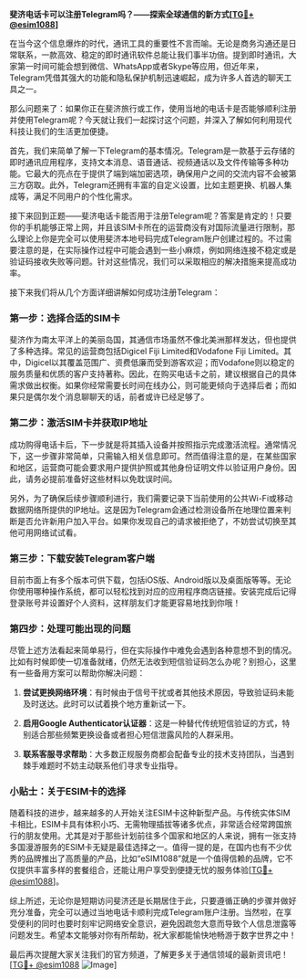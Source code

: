 **斐济电话卡可以注册Telegram吗？——探索全球通信的新方式[[TG💪+ @esim1088](https://t.me/s/esim1088)]**

在当今这个信息爆炸的时代，通讯工具的重要性不言而喻。无论是商务沟通还是日常联系，一款高效、稳定的即时通讯软件总能让我们事半功倍。提到即时通讯，大家第一时间可能会想到微信、WhatsApp或者Skype等应用，但近年来，Telegram凭借其强大的功能和隐私保护机制迅速崛起，成为许多人首选的聊天工具之一。

那么问题来了：如果你正在斐济旅行或工作，使用当地的电话卡是否能够顺利注册并使用Telegram呢？今天就让我们一起探讨这个问题，并深入了解如何利用现代科技让我们的生活更加便捷。

首先，我们来简单了解一下Telegram的基本情况。Telegram是一款基于云存储的即时通讯应用程序，支持文本消息、语音通话、视频通话以及文件传输等多种功能。它最大的亮点在于提供了端到端加密选项，确保用户之间的交流内容不会被第三方窃取。此外，Telegram还拥有丰富的自定义设置，比如主题更换、机器人集成等，满足不同用户的个性化需求。

接下来回到正题——斐济电话卡能否用于注册Telegram呢？答案是肯定的！只要你的手机能够正常上网，并且该SIM卡所在的运营商没有对国际流量进行限制，那么理论上你是完全可以使用斐济本地号码完成Telegram账户创建过程的。不过需要注意的是，在实际操作过程中可能会遇到一些小麻烦，例如网络连接不稳定或是验证码接收失败等问题。针对这些情况，我们可以采取相应的解决措施来提高成功率。

接下来我们将从几个方面详细讲解如何成功注册Telegram：

### 第一步：选择合适的SIM卡

斐济作为南太平洋上的美丽岛国，其通信市场虽然不像北美洲那样发达，但也提供了多种选择。常见的运营商包括Digicel Fiji Limited和Vodafone Fiji Limited。其中，Digicel以其覆盖范围广、资费低廉而受到游客欢迎；而Vodafone则以稳定的服务质量和优质的客户支持著称。因此，在购买电话卡之前，建议根据自己的具体需求做出权衡。如果你经常需要长时间在线办公，则可能更倾向于选择后者；而如果只是偶尔发个消息聊聊天的话，前者或许已经足够了。

### 第二步：激活SIM卡并获取IP地址

成功购得电话卡后，下一步就是将其插入设备并按照指示完成激活流程。通常情况下，这一步骤非常简单，只需输入相关信息即可。然而值得注意的是，在某些国家和地区，运营商可能会要求用户提供护照或其他身份证明文件以验证用户身份。因此，请务必提前准备好这些材料以免耽误时间。

另外，为了确保后续步骤顺利进行，我们需要记录下当前使用的公共Wi-Fi或移动数据网络所提供的IP地址。这是因为Telegram会通过检测设备所在地理位置来判断是否允许新用户加入平台。如果你发现自己的请求被拒绝了，不妨尝试切换至其他可用网络试试看。

### 第三步：下载安装Telegram客户端

目前市面上有多个版本可供下载，包括iOS版、Android版以及桌面版等等。无论你使用哪种操作系统，都可以轻松找到对应的应用程序商店链接。安装完成后记得登录账号并设置好个人资料，这样朋友们才能更容易地找到你哦！

### 第四步：处理可能出现的问题

尽管上述方法看起来简单易行，但在实际操作中难免会遇到各种意想不到的情况。比如有时候即使一切准备就绪，仍然无法收到短信验证码怎么办呢？别担心，这里有一些备用方案可以帮助你解决问题：

1. **尝试更换网络环境**：有时候由于信号干扰或者其他技术原因，导致验证码未能及时送达。此时可以试着换个地方重新试一下。
   
2. **启用Google Authenticator认证器**：这是一种替代传统短信验证的方式，特别适合那些频繁更换设备或者担心短信泄露风险的人群采用。
   
3. **联系客服寻求帮助**：大多数正规服务商都会配备专业的技术支持团队，当遇到棘手难题时不妨主动联系他们寻求专业指导。

### 小贴士：关于ESIM卡的选择

随着科技的进步，越来越多的人开始关注ESIM卡这种新型产品。与传统实体SIM卡相比，ESIM卡具有体积小巧、无需物理插拔等诸多优点，非常适合经常跨国旅行的朋友使用。尤其是对于那些计划前往多个国家和地区的人来说，拥有一张支持多国漫游服务的ESIM卡无疑是最佳选择之一。值得一提的是，在国内也有不少优秀的品牌推出了高质量的产品，比如“eSIM1088”就是一个值得信赖的品牌，它不仅提供丰富多样的套餐组合，还能让用户享受到便捷无忧的服务体验[[TG💪+ @esim1088](https://t.me/s/esim1088)]。

综上所述，无论你是短期访问斐济还是长期居住于此，只要遵循正确的步骤并做好充分准备，完全可以通过当地电话卡顺利完成Telegram账户注册。当然啦，在享受便利的同时也要时刻牢记网络安全意识，避免因疏忽大意而导致个人信息泄露等问题发生。希望本文能够对你有所帮助，祝大家都能愉快地畅游于数字世界之中！

最后再次提醒大家关注我们的官方频道，了解更多关于通信领域的最新资讯吧！[[TG💪+ @esim1088](https://t.me/s/esim1088) ![Image](https://i.postimg.cc/4NQfJmqS/Snipaste-2025-05-13-00-14-12.png)]